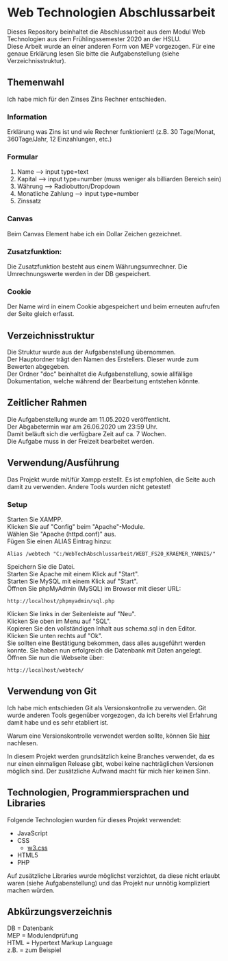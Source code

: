 # Web Technologien Abschlussarbeit
Dieses Repository beinhaltet die Abschlussarbeit aus dem Modul Web Technologien aus dem Frühlingssemester 2020 an der HSLU.<br>
Diese Arbeit wurde an einer anderen Form von MEP vorgezogen. Für eine genaue Erklärung lesen Sie bitte die Aufgabenstellung (siehe Verzeichnisstruktur).

## Themenwahl
Ich habe mich für den Zinses Zins Rechner entschieden.<br>

### Information
Erklärung was Zins ist und wie Rechner funktioniert!
(z.B. 30 Tage/Monat, 360Tage/Jahr, 12 Einzahlungen, etc.)

### Formular
1. Name --> input type=text
2. Kapital --> input type=number (muss weniger als billiarden Bereich sein)
3. Währung --> Radiobutton/Dropdown
4. Monatliche Zahlung --> input type=number
5. Zinssatz

### Canvas
Beim Canvas Element habe ich ein Dollar Zeichen gezeichnet.

### Zusatzfunktion:
Die Zusatzfunktion besteht aus einem Währungsumrechner.
Die Umrechnungswerte werden in der DB gespeichert.

### Cookie
Der Name wird in einem Cookie abgespeichert und beim erneuten aufrufen der Seite gleich erfasst.

## Verzeichnisstruktur
Die Struktur wurde aus der Aufgabenstellung übernommen.<br>
Der Hauptordner trägt den Namen des Erstellers. Dieser wurde zum Bewerten abgegeben.<br>
Der Ordner "doc" beinhaltet die Aufgabenstellung, sowie allfällige Dokumentation, welche während der Bearbeitung entstehen könnte.

## Zeitlicher Rahmen
Die Aufgabenstellung wurde am 11.05.2020 veröffentlicht.<br>
Der Abgabetermin war am 26.06.2020 um 23:59 Uhr.<br>
Damit beläuft sich die verfügbare Zeit auf ca. 7 Wochen.<br>
Die Aufgabe muss in der Freizeit bearbeitet werden.

## Verwendung/Ausführung
Das Projekt wurde mit/für Xampp erstellt. 
Es ist empfohlen, die Seite auch damit zu verwenden.
Andere Tools wurden nicht getestet!

### Setup
Starten Sie XAMPP.<br>
Klicken Sie auf "Config" beim "Apache"-Module.<br>
Wählen Sie "Apache (httpd.conf)" aus.<br>
Fügen Sie einen ALIAS Eintrag hinzu:
    
    Alias /webtech "C:/WebTechAbschlussarbeit/WEBT_FS20_KRAEMER_YANNIS/"

Speichern Sie die Datei.<br>
Starten Sie Apache mit einem Klick auf "Start".<br>
Starten Sie MySQL  mit einem Klick auf "Start".<br>
Öffnen Sie phpMyAdmin (MySQL) im Browser mit dieser URL:

    http://localhost/phpmyadmin/sql.php

Klicken Sie links in der Seitenleiste auf "Neu".<br>
Klicken Sie oben im Menu auf "SQL".<br>
Kopieren Sie den vollständigen Inhalt aus schema.sql in den Editor.<br>
Klicken Sie unten rechts auf "Ok".<br>
Sie sollten eine Bestätigung bekommen, dass alles ausgeführt werden konnte. Sie haben nun erfolgreich die Datenbank mit Daten angelegt.<br>
Öffnen Sie nun die Webseite über:

    http://localhost/webtech/

## Verwendung von Git
Ich habe mich entschieden Git als Versionskontrolle zu verwenden.
Git wurde anderen Tools gegenüber vorgezogen, da ich bereits viel Erfahrung damit habe und es sehr etabliert ist.

Warum eine Versionskontrolle verwendet werden sollte, können Sie [hier](https://www.atlassian.com/git/tutorials/what-is-version-control) nachlesen.

In diesem Projekt werden grundsätzlich keine Branches verwendet, da es nur einen einmaligen Release gibt, wobei keine nachträglichen Versionen möglich sind.
Der zusätzliche Aufwand macht für mich hier keinen Sinn.

## Technologien, Programmiersprachen und Libraries
Folgende Technologien wurden für dieses Projekt verwendet:
- JavaScript
- CSS
    - [w3.css](https://www.w3schools.com/w3css/4/w3.css)
- HTML5
- PHP

Auf zusätzliche Libraries wurde möglichst verzichtet, da diese nicht erlaubt waren (siehe Aufgabenstellung) und das Projekt nur unnötig kompliziert machen würden.

## Abkürzungsverzeichnis
DB = Datenbank<br>
MEP = Modulendprüfung<br>
HTML = Hypertext Markup Language<br>
z.B. = zum Beispiel<br>
